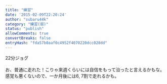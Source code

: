 ```yaml
---
title: "練習"
date: '2015-02-09T22:20:24'
author: "subaru44k"
category: "練習(弱)"
status: "publish"
allowComments: true
convertBreaks: false
entryHash: "fda57b0aaf0c4952f4070220dcc028dd"
---
```

22分ジョグ<br>
<br>
お、普通に走れた！こりゃ来週くらいには自信をもって治ったと言えるかもな。<br>
感覚も悪くないので、一か月後には6, 7割で走れるかも。
